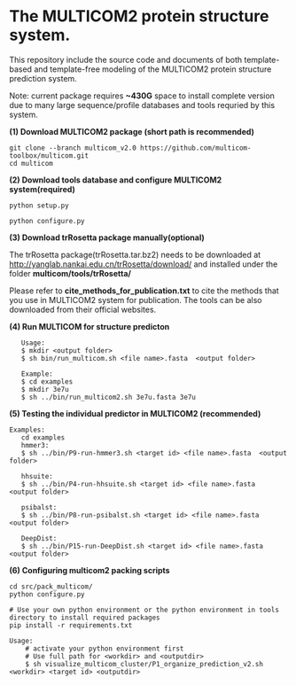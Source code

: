 # The MULTICOM2 protein structure system. 
This repository include the source code and documents of both template-based and template-free modeling of the MULTICOM2 protein structure prediction system. 

Note: current package requires **~430G** space to install complete version due to many large sequence/profile databases and tools requried by this system.

**(1) Download MULTICOM2 package (short path is recommended)**

```
git clone --branch multicom_v2.0 https://github.com/multicom-toolbox/multicom.git
cd multicom
```

**(2) Download tools database and configure MULTICOM2 system(required)**

```
python setup.py

python configure.py

```

**(3) Download trRosetta package manually(optional)**


The trRosetta package(trRosetta.tar.bz2) needs to be downloaded at  <http://yanglab.nankai.edu.cn/trRosetta/download/> and installed under the folder **multicom/tools/trRosetta/**


Please refer to **cite_methods_for_publication.txt** to cite the methods that you use in MULTICOM2 system for publication. The tools can be also downloaded from their official websites.

**(4) Run MULTICOM for structure predicton**

```
   Usage:
   $ mkdir <output folder>
   $ sh bin/run_multicom.sh <file name>.fasta  <output folder>

   Example:
   $ cd examples
   $ mkdir 3e7u
   $ sh ../bin/run_multicom2.sh 3e7u.fasta 3e7u
```

**(5) Testing the individual predictor in MULTICOM2 (recommended)**
```
Examples:
   cd examples
   hmmer3:
   $ sh ../bin/P9-run-hmmer3.sh <target id> <file name>.fasta  <output folder>

   hhsuite:
   $ sh ../bin/P4-run-hhsuite.sh <target id> <file name>.fasta  <output folder>

   psibalst:
   $ sh ../bin/P8-run-psibalst.sh <target id> <file name>.fasta  <output folder>

   DeepDist:
   $ sh ../bin/P15-run-DeepDist.sh <target id> <file name>.fasta  <output folder>

```

**(6) Configuring multicom2 packing scripts**
```
cd src/pack_multicom/
python configure.py

# Use your own python environment or the python environment in tools directory to install required packages
pip install -r requirements.txt

Usage:
    # activate your python environment first
    # Use full path for <workdir> and <outputdir>
    $ sh visualize_multicom_cluster/P1_organize_prediction_v2.sh <workdir> <target id> <outputdir>  
```

